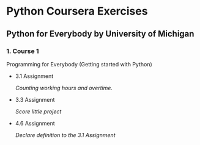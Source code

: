 # Python Coursera Exercises

## Python for Everybody by University of Michigan

### 1.  Course 1
Programming for Everybody (Getting started with Python)

- 3.1 Assignment

    *Counting working hours and overtime.*
- 3.3 Assignment

  *Score little project*

- 4.6 Assignment

  *Declare definition to the 3.1 Assignment*

